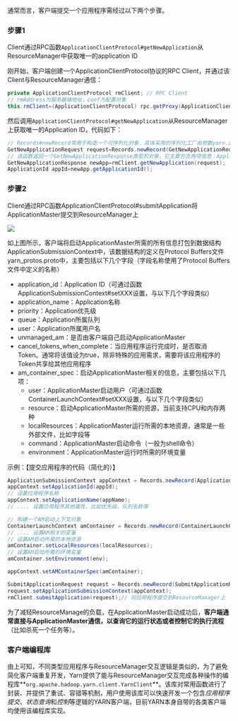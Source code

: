通常而言，客户端提交一个应用程序需经过以下两个步骤。

### 步骤1 

Client通过RPC函数`ApplicationClientProtocol#getNewApplication`从ResourceManager中获取唯一的application ID

刚开始，客户端创建一个ApplicationClientProtocol协议的RPC Client，并通过该Client与ResourceManager通信：

```java
private ApplicationClientProtocol rmClient; // RPC Client
// rmAddress为服务器端地址，conf为配置对象
this.rmClient=(ApplicationClientProtocol) rpc.getProxy(ApplicationClientProtocol.class,rmAddress,conf);
```

然后调用`ApplicationClientProtocol#getNewApplication`从ResourceManager上获取唯一的Application ID，代码如下：

```java
// Records#newRecord常用于构造一个可序列化对象，具体采用的序列化工厂由参数yarn.ipc.record.factory.class指定，默认是org.apache.hadoop.yarn.factories.impl.pb.RecordFactoryPBImpl，即构造的是Protocol Buffers序列化对象
GetNewApplicationRequest request=Records.newRecord(GetNewApplicationRequest.class);
// 该函数返回一个GetNewApplicationResponse类型的对象，它主要包含两项信息：Application ID和最大可申请资源量
GetNewApplicationResponse newApp=rmClient.getNewApplication(request);
ApplicationId appId=newApp.getApplicationId();
```

### 步骤2

Client通过RPC函数ApplicationClientProtocol#submitApplication将ApplicationMaster提交到ResourceManager上

![](https://gitee.com/superzchao/GraphBed/raw/master/publish/2019/Yarn/客户端提交应用程序.png)

如上图所示，客户端将启动ApplicationMaster所需的所有信息打包到数据结构ApplicationSubmissionContext中，该数据结构的定义在Protocol Buffers文件yarn_protos.proto中，主要包括以下几个字段（字段名称使用了Protocol Buffers文件中定义的名称）

- application_id：Application ID（可通过函数ApplicationSubmissionContext#setXXX设置，与以下几个字段类似）
- application_name：Application名称
- priority：Application优先级
- queue：Application所属队列
- user：Application所属用户名
- unmanaged_am：是否由客户端自己启动ApplicationMaster
- cancel_tokens_when_complete：当应用程序运行完成时，是否取消Token。通常将该值设为true，除非特殊的应用需求，需要将该应用程序的Token共享给其他应用程序
- am_container_spec：启动ApplicationMaster相关的信息，主要包括以下几项：
    - user：ApplicationMaster启动用户（可通过函数ContainerLaunchContext#setXXX设置，与以下几个字段类似）
    - resource：启动ApplicationMaster所需的资源，当前支持CPU和内存两种
    - localResources：ApplicationMaster运行所需的本地资源，通常是一些外部文件，比如字段等
    - command：ApplicationMaster启动命令（一般为shell命令）
    - environment：ApplicationMaster运行时所需的环境变量

示例：【提交应用程序的代码（简化的）】

```java
ApplicationSubmissionContext appContext = Records.newRecord(ApplicationSubmissionContext.class);
appContext.setApplicationId(appId);
// 设置应用程序名称
appContext.setApplicationName(appName);
// .... 设置应用程序其他属性，比如优先级、队列名称等

// 构建一个AM启动上下文对象
ContainerLaunchContext amContainer = Records.newRecord(ContainerLaunchContext.class);
// .... 设置AM相关的变量
// 设置AM启动所需的本地资源
amContainer.setLocalResources(localResources);
// 设置AM启动所需的环境变量
amContainer.setEnvironment(env);

appContext.setAMContainerSpec(amContainer);

SubmitApplicationRequest request = Records.newRecord(SubmitApplicationRequest.class);
request.setApplicationSubmissionContext(appContext);
rmClient.submitApplication(request);// 将应用程序提交到ResourceManager上
```

为了减轻ResourceManage的负载，在ApplicationMaster启动成功后，**客户端通常直接与ApplicationMaster通信，以查询它的运行状态或者控制它的执行流程**（比如杀死一个任务等）。

### 客户端编程库

由上可知，不同类型应用程序与ResourceManager交互逻辑是类似的，为了避免简化客户端重复开发，Yarn提供了能与ResourceManager交互完成各种操作的编程库**`org.apache.hadoop.yarn.client.YarnClient`**。该库对常用函数进行了封装、并提供了重试、容错等机制，用户使用该库可以快速开发一个包含*应用程序提交*、*状态查询*和*控制*等逻辑的YARN客户端，目前YARN本身自带的各类客户端均使用该编程库实现。